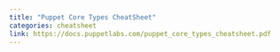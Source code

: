 ```yaml
---
title: "Puppet Core Types CheatSheet"
categories: cheatsheet
link: https://docs.puppetlabs.com/puppet_core_types_cheatsheet.pdf
---
```

